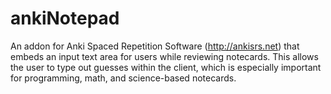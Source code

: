 # ankiNotepad
An addon for Anki Spaced Repetition Software (http://ankisrs.net) that embeds an input text area for users while reviewing notecards. This allows the user to type out guesses within the client, which is especially important for programming, math, and science-based notecards.
